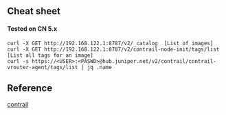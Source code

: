 ## Cheat sheet
#### Tested on CN 5.x

```
curl -X GET http://192.168.122.1:8787/v2/_catalog  [List of images]
curl -X GET http://192.168.122.1:8787/v2/contrail-node-init/tags/list [List all tags for an image]
curl -s https://<USER>:<PASWD>@hub.juniper.net/v2/contrail/contrail-vrouter-agent/tags/list | jq .name
```

## Reference

[contrail](https://www.juniper.net/documentation/en_US/contrail5.1/topics/concept/install-contrail-ocata-kolla-50.html)
